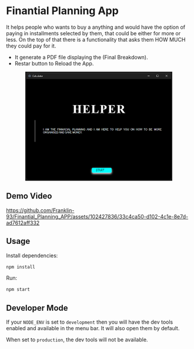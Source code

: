 # Finantial Planning App

It helps people who wants to buy a anything and would have the option of paying in installments selected by them, that could be either for more or less. On the top of that there is a functionality that asks them HOW MUCH they could pay for it.


* It generate a PDF file displaying the (Final Breakdown).
* Restar button to Reload the App.


<div style="display: flex; justify-content: center">
    <img src="/images/COVER-3.png" width="400" />
</div>

## Demo Video


https://github.com/Franklin-93/Finantial_Planning_APP/assets/102427836/33c4ca50-d102-4c1e-8e7d-ad7612aff332


## Usage

Install dependencies:


```bash
npm install
```

Run:

```bash
npm start
```


## Developer Mode

If your `NODE_ENV` is set to `development` then you will have the dev tools enabled and available in the menu bar. It will also open them by default.

When set to `production`, the dev tools will not be available.
